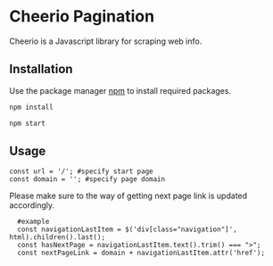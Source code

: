 # Cheerio Pagination

Cheerio is a Javascript library for scraping web info.

## Installation

Use the package manager [npm](https://www.npmjs.com/) to install required packages.

```bash
npm install
```
```bash
npm start
```
## Usage

```
const url = '/'; #specify start page 
const domain = ''; #specify page domain
```
Please make sure to the way of getting next page link is updated accordingly.

```
  #example
  const navigationLastItem = $('div[class="navigation"]', html).children().last();
  const hasNextPage = navigationLastItem.text().trim() === ">";
  const nextPageLink = domain + navigationLastItem.attr('href');
```
